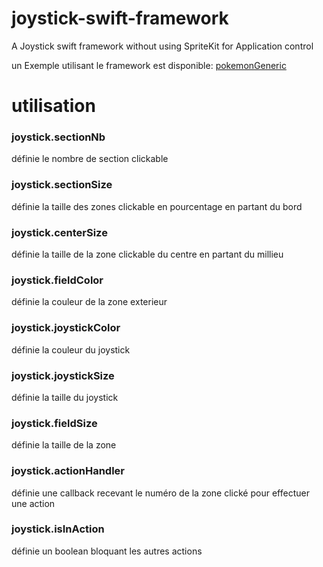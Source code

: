 # joystick-swift-framework
A Joystick swift framework without using SpriteKit for Application control

un Exemple utilisant le framework est disponible: [pokemonGeneric](https://github.com/ridergoster/pokemonGeneric)

# utilisation

### joystick.sectionNb

définie le nombre de section clickable

### joystick.sectionSize

définie la taille des zones clickable en pourcentage en partant du bord

### joystick.centerSize

définie la taille de la zone clickable du centre en partant du millieu

### joystick.fieldColor

définie la couleur de la zone exterieur

### joystick.joystickColor

définie la couleur du joystick

### joystick.joystickSize

définie la taille du joystick

### joystick.fieldSize

définie la taille de la zone

### joystick.actionHandler

définie une callback recevant le numéro de la zone clické pour effectuer une action

### joystick.isInAction

définie un boolean bloquant les autres actions
